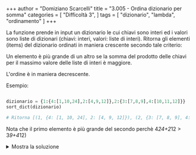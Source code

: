 +++
author = "Domiziano Scarcelli"
title = "3.005 - Ordina dizionario per somma"
categories = [
    "Difficoltà 3",
]
tags = [
    "dizionario",
    "lambda", 
    "ordinamento"
]
+++

La funzione prende in input un dizionario le cui chiavi sono interi ed i valori sono liste di dizionari (chiavi: interi, valori: liste di interi). Ritorna gli elementi (items) del dizionario ordinati in maniera crescente secondo tale criterio:

Un elemento è più grande di un altro se la somma del prodotto delle chiavi per il massimo valore delle liste di interi è maggiore.

L'ordine è in maniera decrescente.

Esempio:

```python

dizionario = {1:{4:[1,10,24],2:[4,9,12]},2:{3:[7,8,9],4:[10,11,12]}}
sort_dict(dizionario)

# Ritorna [(1, {4: [1, 10, 24], 2: [4, 9, 12]}), (2, {3: [7, 8, 9], 4: [10, 11, 12]})]
```

 Nota che il primo elemento è più grande del secondo perchè 4*24+2*12 > 3*9+4*12)

<details>
<summary>Mostra la soluzione</summary>

```python
def sort_dict(dizionario):
    return sorted(dizionario.items(), key=lambda x: sum([key * max(value) for key, value in x[1].items()]), reverse=True)
```

</details>


